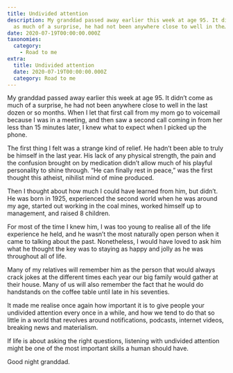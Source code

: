 ```yaml
---
title: Undivided attention
description: My granddad passed away earlier this week at age 95. It didn’t come
  as much of a surprise, he had not been anywhere close to well in the…
date: 2020-07-19T00:00:00.000Z
taxonomies:
  category:
    - Road to me
extra:
  title: Undivided attention
  date: 2020-07-19T00:00:00.000Z
  category: Road to me
---
```


My granddad passed away earlier this week at age 95. It didn’t come as much of a surprise, he had not been anywhere close to well in the last dozen or so months. When I let that first call from my mom go to voicemail because I was in a meeting, and then saw a second call coming in from her less than 15 minutes later, I knew what to expect when I picked up the phone.

The first thing I felt was a strange kind of relief. He hadn’t been able to truly be himself in the last year. His lack of any physical strength, the pain and the confusion brought on by medication didn’t allow much of his playful personality to shine through. “He can finally rest in peace,” was the first thought this atheist, nihilist mind of mine produced.

Then I thought about how much I could have learned from him, but didn’t. He was born in 1925, experienced the second world when he was around my age, started out working in the coal mines, worked himself up to management, and raised 8 children.

For most of the time I knew him, I was too young to realise all of the life experience he held, and he wasn’t the most naturally open person when it came to talking about the past. Nonetheless, I would have loved to ask him what he thought the key was to staying as happy and jolly as he was throughout all of life.

Many of my relatives will remember him as the person that would always crack jokes at the different times each year our big family would gather at their house. Many of us will also remember the fact that he would do handstands on the coffee table until late in his seventies.

It made me realise once again how important it is to give people your undivided attention every once in a while, and how we tend to do that so little in a world that revolves around notifications, podcasts, internet videos, breaking news and materialism.

If life is about asking the right questions, listening with undivided attention might be one of the most important skills a human should have.

Good night granddad.
